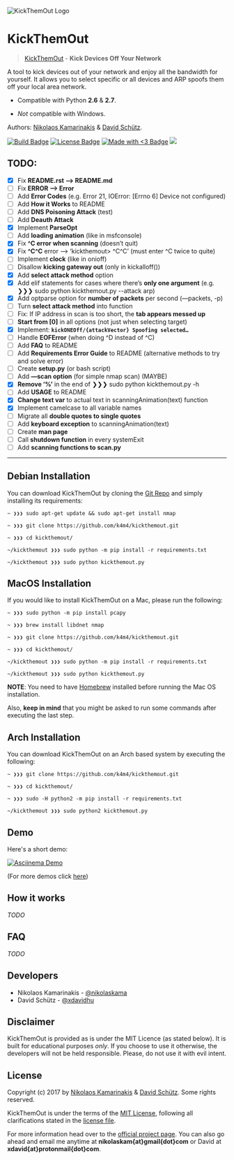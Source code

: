 ![KickThemOut Logo](http://nikolaskama.me/content/images/2017/02/kickthemout_small.png)

# KickThemOut

> [KickThemOut](https://nikolaskama.me/kickthemoutproject) - **Kick Devices Off Your Network**

A tool to kick devices out of your network and enjoy all the bandwidth for yourself.
It allows you to select specific or all devices and ARP spoofs them off your local area network.

- Compatible with Python **2.6** & **2.7**. 

- *Not* compatible with Windows.

Authors: [Nikolaos Kamarinakis](mailto:nikolaskam@gmail.com) & [David Schütz](mailto:xdavid@protonmail.com).

[![Build Badge](https://travis-ci.org/k4m4/kickthemout.svg?branch=master)](https://travis-ci.org/k4m4/kickthemout)
[![License Badge](https://img.shields.io/badge/license-MIT-blue.svg)](https://github.com/k4m4/kickthemout/blob/master/LICENSE)
[![Made with <3 Badge](https://img.shields.io/badge/made%20with-%3C3-red.svg)](https://nikolaskama.me/kickthemoutproject)
[![](https://img.shields.io/github/stars/k4m4/kickthemout.svg)](https://github.com/k4m4/kickthemout/stargazers)

TODO:
------

- [x] Fix **README.rst —> README.md**
- [ ] Fix **ERROR —> Error**
- [ ] Add **Error Codes** (e.g. Error 21, IOError: [Errno 6] Device not configured)
- [ ] Add **How it Works** to README
- [ ] Add **DNS Poisoning Attack** (test)
- [ ] Add **Deauth Attack**
- [x] Implement **ParseOpt**
- [ ] Add **loading animation** (like in msfconsole)
- [x] Fix **^C error when scanning** (doesn’t quit)
- [x] Fix **^C^C** error —> ‘kickthemout> ^C^C’ (must enter ^C twice to quite)
- [ ] Implement **clock** (like in onioff)
- [ ] Disallow **kicking gateway out** (only in kickalloff())
- [x] Add **select attack method** option
- [x] Add elif statements for cases where there’s **only one argument** (e.g. ❯❯❯ sudo python kickthemout.py --attack arp)
- [x] Add optparse option for **number of packets** per second (—packets, -p)
- [ ] Turn **select attack method** into function 
- [ ] Fix: If IP address in scan is too short, the **tab appears messed up**
- [ ] **Start from [0]** in all options (not just when selecting target)
- [x] Implement: **`kickONEOff/{attackVector} Spoofing selected…`**
- [ ] Handle **EOFError** (when doing ^D instead of ^C)
- [ ] Add **FAQ** to README
- [ ] Add **Requirements Error Guide** to README (alternative methods to try and solve error)
- [ ] Create **setup.py** (or bash script)
- [ ] Add **—scan option** (for simple nmap scan) (MAYBE)
- [x] **Remove ‘%’** in the end of  ❯❯❯ sudo python kickthemout.py -h
- [ ] Add **USAGE** to README
- [x] **Change text var** to actual text in scanningAnimation(text) function
- [x] Implement camelcase to all variable names
- [ ] Migrate all **double quotes to single quotes**
- [ ] Add **keyboard exception** to scanningAnimation(text)
- [ ] Create **man page**
- [ ] Call **shutdown function** in every systemExit
- [ ] Add **scanning functions to scan.py**
    
-------------

Debian Installation
----------------------

You can download KickThemOut by cloning the [Git Repo](https://github.com/k4m4/kickthemout) and simply installing its requirements:

```
~ ❯❯❯ sudo apt-get update && sudo apt-get install nmap

~ ❯❯❯ git clone https://github.com/k4m4/kickthemout.git

~ ❯❯❯ cd kickthemout/

~/kickthemout ❯❯❯ sudo python -m pip install -r requirements.txt

~/kickthemout ❯❯❯ sudo python kickthemout.py
```


MacOS Installation
-------------------

If you would like to install KickThemOut on a Mac, please run the following:

```
~ ❯❯❯ sudo python -m pip install pcapy

~ ❯❯❯ brew install libdnet nmap

~ ❯❯❯ git clone https://github.com/k4m4/kickthemout.git

~ ❯❯❯ cd kickthemout/

~/kickthemout ❯❯❯ sudo python -m pip install -r requirements.txt

~/kickthemout ❯❯❯ sudo python kickthemout.py
```

**NOTE**: You need to have [Homebrew](http://brew.sh/) installed before running the Mac OS installation. 

Also, **keep in mind** that you might be asked to run some commands after executing the last step.


Arch Installation
------------------

You can download KickThemOut on an Arch based system by executing the following:

```
~ ❯❯❯ git clone https://github.com/k4m4/kickthemout.git

~ ❯❯❯ cd kickthemout/

~ ❯❯❯ sudo -H python2 -m pip install -r requirements.txt

~/kickthemout ❯❯❯ sudo python2 kickthemout.py
```


Demo
-----

Here's a short demo:

[![Asciinema Demo](https://nikolaskama.me/content/images/2017/01/kickthemout_asciinema.png)](https://asciinema.org/a/98200?autoplay=1&loop=1)

(For more demos click [here](https://asciinema.org/~k4m4))


How it works
-------------
*TODO*


FAQ
----
*TODO*


Developers
-----------

* Nikolaos Kamarinakis - [@nikolaskama](https://twitter.com/nikolaskama)
* David Schütz - [@xdavidhu](https://twitter.com/xdavidhu)


Disclaimer
-----------

KickThemOut is provided as is under the MIT Licence (as stated below). 
It is built for educational purposes *only*. If you choose to use it otherwise, the developers will not be held responsible. Please, do not use it with evil intent.


License
--------

Copyright (c) 2017 by [Nikolaos Kamarinakis](mailto:nikolaskam@gmail.com) & [David Schütz](mailto:xdavid@protonmail.com). Some rights reserved.

KickThemOut is under the terms of the [MIT License](https://www.tldrlegal.com/l/mit), following all clarifications stated in the [license file](https://raw.githubusercontent.com/k4m4/kickthemout/master/LICENSE).


For more information head over to the [official project page](https://nikolaskama.me/kickthemoutproject).
You can also go ahead and email me anytime at **nikolaskam{at}gmail{dot}com** or David at **xdavid{at}protonmail{dot}com**.
